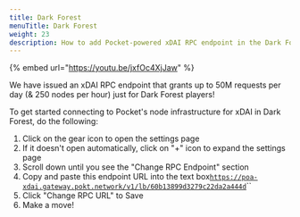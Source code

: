 ```yaml
---
title: Dark Forest
menuTitle: Dark Forest
weight: 23
description: How to add Pocket-powered xDAI RPC endpoint in the Dark Forest blockchain game
---
```



{% embed url="https://youtu.be/jxfOc4XjJaw" %}

We have issued an xDAI RPC endpoint that grants up to 50M requests per day (& 250 nodes per hour) just for Dark Forest players!

To get started connecting to Pocket's node infrastructure for xDAI in Dark Forest, do the following:

1. Click on the gear icon to open the settings page
2. If it doesn't open automatically, click on "+" icon to expand the settings page
3. Scroll down until you see the "Change RPC Endpoint" section
4. Copy and paste this endpoint URL into the text box[`https://poa-xdai.gateway.pokt.network/v1/lb/60b13899d3279c22da2a444d`](https://poa-xdai.gateway.pokt.network/v1/lb/60b13899d3279c22da2a444d)``
5. Click "Change RPC URL" to Save
6. Make a move!
